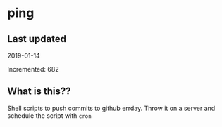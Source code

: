 # ping

## Last updated
2019-01-14

Incremented: 682

## What is this??
Shell scripts to push commits to github errday. Throw it on a server and schedule the script with `cron`
